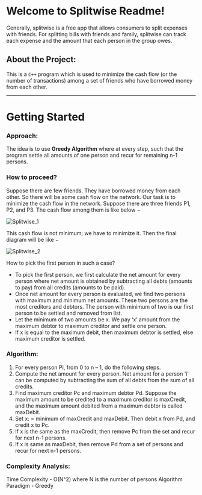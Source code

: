 # Welcome to Splitwise Readme!

Generally, splitwise is a free app that allows consumers to split expenses with friends. For splitting bills with friends and family, splitwise can track each expense and the amount that each person in the group owes.

## About the Project:

This is a ```C++``` program which is used to minimize the cash flow (or the number of transactions) among a set of friends who have borrowed money from each other. 

---

# Getting Started

### Approach:

The idea is to use **Greedy Algorithm** where at every step, such that the program settle all amounts of one person and recur for remaining n-1 persons. 

### How to proceed?

Suppose there are few friends. They have borrowed money from each other. So there will be some cash flow on the network. Our task is to minimize the cash flow in the network. Suppose there are three friends P1, P2, and P3. The cash flow among them is like below −

![Splitwise_1](https://user-images.githubusercontent.com/53916781/126213504-78531a30-4c13-4b56-9688-88e943b3b638.jpg)

This cash flow is not minimum; we have to minimize it. Then the final diagram will be like −

![Splitwise_2](https://user-images.githubusercontent.com/53916781/126213533-f1f2664a-f217-44dc-be37-6f703cf594f6.jpg)

How to pick the first person in such a case? 
- To pick the first person, we first calculate the net amount for every person where net amount is obtained by subtracting all debts (amounts to pay) from all credits (amounts to be paid). 
- Once net amount for every person is evaluated, we find two persons with maximum and minimum net amounts. These two persons are the most creditors and debtors. The person with minimum of two is our first person to be settled and removed from list. 
- Let the minimum of two amounts be x. We pay ‘x’ amount from the maximum debtor to maximum creditor and settle one person. 
- If x is equal to the maximum debit, then maximum debtor is settled, else maximum creditor is settled.

### Algorithm:

1. For every person Pi, from 0 to n – 1, do the following steps.
2. Compute the net amount for every person. Net amount for a person 'i' can be computed by subtracting the sum of all debts from the sum of all credits.
3. Find maximum creditor Pc and maximum debtor Pd. Suppose the maximum amount to be credited to a maximum creditor is maxCredit, and the maximum amount debited from a maximum debtor is called maxDebit.
4. Set x: = minimum of maxCredit and maxDebit. Then debit x from Pd, and credit x to Pc.
5. If x is the same as the maxCredit, then remove Pc from the set and recur for next n-1 persons.
6. If x is same as maxDebit, then remove Pd from a set of persons and recur for next n-1 persons.

### Complexity Analysis:

Time Complexity - O(N^2) where N is the number of persons
Algorithm Paradigm - Greedy
